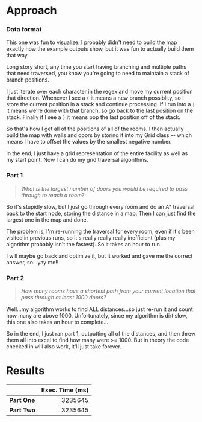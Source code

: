 # Approach
### Data format

This one was fun to visualize. I probably didn't need to build the map exactly how the example outputs show, but it was
fun to actually build them that way.

Long story short, any time you start having branching and multiple paths that need traversed, you know you're going
to need to maintain a stack of branch positions.

I just iterate over each character in the regex and move my current position that direction. Whenever I see a `(` it means a
new branch possiblity, so I store the current position in a stack and continue processing. If I run into a `|` it means we're
done with that branch, so go back to the last position on the stack. Finally if I see a `)` it means pop the last position
off of the stack.

So that's how I get all of the positions of all of the rooms. I then actually build the map with walls and doors by
storing it into my Grid class -- which means I have to offset the values by the smallest negative number.

In the end, I just have a grid representation of the entire facility as well as my start point. Now I can do my grid
traversal algorithms.

### Part 1
> _What is the largest number of doors you would be required to pass through to reach a room?_

So it's stupidly slow, but I just go through every room and do an A* traversal back to the start node, storing the distance
in a map. Then I can just find the largest one in the map and done.

The problem is, I'm re-running the traversal for every room, even if it's been visited in previous runs, so it's really
really really inefficient (plus my algorithm probably isn't the fastest). So it takes an hour to run.

I will maybe go back and optimize it, but it worked and gave me the correct answer, so...yay me!!

### Part 2
> _How many rooms have a shortest path from your current location that pass through at least 1000 doors?_

Well...my algorithm works to find ALL distances...so just re-run it and count how many are above 1000. Unfortunately,
since my algorithm is dirt slow, this one also takes an hour to complete...

So in the end, I just ran part 1, outputting all of the distances, and then threw them all into excel to find how many
were >= 1000. But in theory the code checked in will also work, it'll just take forever.

# Results

|              | Exec. Time (ms) |
|--------------|----------------:|
| **Part One** |         3235645 |
| **Part Two** |         3235645 |
